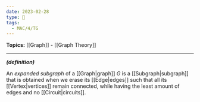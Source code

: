 ```yaml
---
date: 2023-02-28
type: 🧠
tags:
  - MAC/4/TG
---
```


**Topics:** [[Graph]] - [[Graph Theory]]

---

_**(definition)**_

An _expanded subgraph_ of a [[Graph|graph]] $G$ is a [[Subgraph|subgraph]] that is obtained when we erase its [[Edge|edges]] such that all its [[Vertex|vertices]] remain connected, while having the least amount of edges and no [[Circuit|circuits]].
